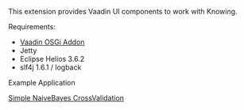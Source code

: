 This extension provides Vaadin UI components to work with Knowing.

Requirements:

* [Vaadin OSGi Addon](http://vaadin.com/directory#addon/vaadin-osgi)
* Jetty
* Eclipse Helios 3.6.2
* slf4j 1.6.1 / logback

Example Application

[Simple NaiveBayes CrossValidation](http://www.youtube.com/watch?v=wIcA4i0hQ1U)